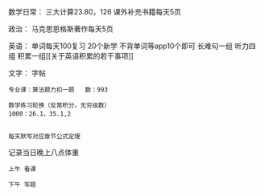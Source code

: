 数学日常：
	三大计算23.80，126
	课外补充书籍每天5页


政治：
	马克思恩格斯著作每天5页

英语：
	单词每天100复习
	20个新学
	不背单词等app10个即可
	长难句一组
	听力四组
	积累一组[[关于英语积累的若干事项]]

文字：
	字帖

	专业课：算法题力扣一题   数：993

	数学练习轮换（反常积分，无穷级数）
	1000：26.1，35.1,2


	每天默写对应章节公式定理  
记录当日晚上八点体重


	上午 看课

	下午 写题